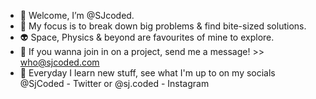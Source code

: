 - 👋 Welcome, I’m @SJcoded.
- 👾 My focus is to break down big problems & find bite-sized solutions.
- 👽 Space, Physics & beyond are favourites of mine to explore.
- 💞️ If you wanna join in on a project, send me a message! >> who@sjcoded.com
- 📨 Everyday I learn new stuff, see what I'm up to on my socials @SjCoded - Twitter or @sj.coded - Instagram


